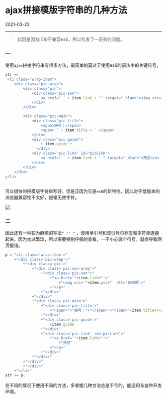 # ajax拼接模版字符串的几种方法

2021-03-22  


---





>起因是因为IE10不兼容es6，所以引发了一系列的问题。

### 一
使用`ajax`拼接字符串有很多方法，最简单的莫过于使用es6的语法中的关键符号，

```js
str += 
`<li class="wrap-item">
    <div class="pic-wrap">
        <div class="pic">
            <div class="pic-son">
                <a href=" ` + item.link + `" target="_blank"><img src=" ` + item.pic+ `" alt="缩略图"></a>
            </div>
        </div>

        <div class="pic-main">
            <div class="pic-title">
                <span>编号：</span>
                <span> ` + item.title + ` </span>
            </div>
            <div class="pic-guide"> `
                + item.guide +
            ` </div>
            <div class="pic-link" id="picLink">
                <a href=" ` + item.link + ` " target="_blank">预览</a>
            </div>
        </div>
    </div>
</li> 
`
```

可以很快的把模版字符串写好，但是正因为它是`es6`的新特性，因此对于低版本的浏览器兼容性不太好，报错无效字符。

![](https://imgurl.zishu.me/images/2021/03/22/a34160c39ebcebc8eb81f6dc9aea3f21.png)


### 二

因此还有一种较为麻烦的写法`" '' "` ，使用单引号和双引号将标签和字符串连接起来。因为太过繁琐，所以需要特别仔细的查看，一不小心漏个符号，就会导致网页报错。

```js
p = "<li class='wrap-item'>"
    +"<div class='pic-wrap'>"
        +"<div class='pic'>"
            +"<div class='pic-son-wrap'>"
                +"<div class='pic-son'>"
                    +"<a href='"+item.link+"'>"
                        +"<img src='"+item.pic+"' alt='缩略图'>"
                    +"</a>"
                +"</div>"
            +"</div>"
            +"<div class='pic-main'>"
                +"<div class='pic-title'>"
                    +"<span>"+"编号："+"</span>"+"<span>"+item.title+"</span>"
                +"</div>"
                +"<div class='pic-guide'>"
                    +item.guide
                +"</div>"
                +"<div class='pic-link' id='picLink'>"
                    +"<a href='"+item.link+"'>"
                        +"预览"
                    +"</a>"
                +"</div>"
            +"</div>"
        +"</div>"
        +"</div>"
    +"</li>"
str += p;
```

在不同的情况下使用不同的方法，多掌握几种方法总是不亏的，能适用与各种开发环境。